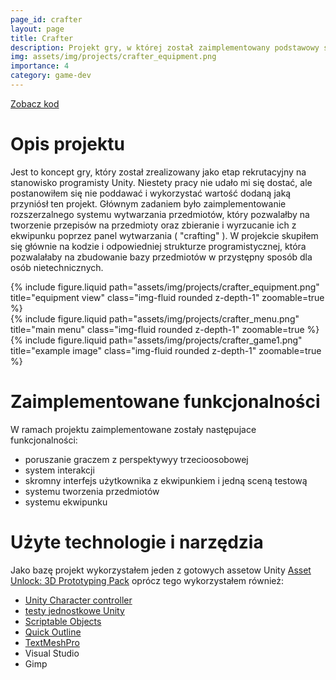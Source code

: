 ```yaml
---
page_id: crafter
layout: page
title: Crafter
description: Projekt gry, w której został zaimplementowany podstawowy system tworzenia przedmiotów w Unity
img: assets/img/projects/crafter_equipment.png
importance: 4
category: game-dev
---
```


<div class="links">
      <a href="https://github.com/Ziumper/CrafterTheGame" class="btn btn-amber btn-sm z-depth-0" role="button">Zobacz kod <i class="fa-brands fa-github"></i></a>
</div>

# Opis projektu

Jest to koncept gry, który został zrealizowany jako etap rekrutacyjny na stanowisko programisty Unity. Niestety pracy nie udało mi się dostać, ale postanowiłem się nie poddawać i wykorzystać wartość dodaną jaką przyniósł ten projekt. Głównym zadaniem było zaimplementowanie rozszerzalnego systemu wytwarzania przedmiotów, który pozwalałby na tworzenie przepisów na przedmioty oraz zbieranie i wyrzucanie ich z ekwipunku poprzez panel wytwarzania ( "crafting" ). W projekcie skupiłem się głównie na kodzie i odpowiedniej strukturze programistycznej, która pozwalałaby na zbudowanie bazy przedmiotów w przystępny sposób dla osób nietechnicznych.

<div class="row">
    <div class="col-sm mt-3 mt-md-0">
        {% include figure.liquid path="assets/img/projects/crafter_equipment.png" title="equipment view" class="img-fluid rounded z-depth-1" zoomable=true %}
    </div>
    <div class="col-sm mt-3 mt-md-0">
        {% include figure.liquid  path="assets/img/projects/crafter_menu.png" title="main menu" class="img-fluid rounded z-depth-1" zoomable=true %}
    </div>
    <div class="col-sm mt-3 mt-md-0">
        {% include figure.liquid path="assets/img/projects/crafter_game1.png" title="example image" class="img-fluid rounded z-depth-1" zoomable=true %}
    </div>
</div>

# Zaimplementowane funkcjonalności

W ramach projektu zaimplementowane zostały następujace funkcjonalności:

- poruszanie graczem z perspektywyy trzecioosobowej
- system interakcji
- skromny interfejs użytkownika z ekwipunkiem i jedną sceną testową
- systemu tworzenia przedmiotów
- systemu ekwipunku

# Użyte technologie i narzędzia

Jako bazę projekt wykorzystałem jeden z gotowych assetow Unity [Asset Unlock: 3D Prototyping Pack](https://assetstore.unity.com/packages/essentials/tutorial-projects/asset-unlock-3d-prototyping-pack-183069#asset_quality) oprócz tego wykorzystałem również:

- [Unity Character controller](https://docs.unity3d.com/ScriptReference/CharacterController.html)
- [testy jednostkowe Unity](https://docs.unity3d.com/Packages/com.unity.test-framework@1.4/manual/index.html)
- [Scriptable Objects](https://docs.unity3d.com/Manual/class-ScriptableObject.html)
- [Quick Outline](https://assetstore.unity.com/packages/tools/particles-effects/quick-outline-115488)
- [TextMeshPro](https://docs.unity3d.com/Packages/com.unity.textmeshpro@4.0/manual/index.html)
- Visual Studio
- Gimp
